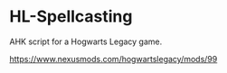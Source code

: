 # HL-Spellcasting

AHK script for a Hogwarts Legacy game.

https://www.nexusmods.com/hogwartslegacy/mods/99